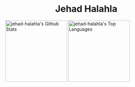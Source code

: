<body>
  <h1 align=center>Jehad Halahla</h1>


  <a href="https://github.com/anuraghazra/github-readme-stats"><img alt="jehad-halahla's Github Stats" src="https://denvercoder1-github-readme-stats.vercel.app/api/?username=jehad-halahla&show_icons=true&include_all_commits=true&count_private=true&theme=react&hide_border=true&bg_color=1F222E&title_color=F85D7F&icon_color=F8D866" height="192px"/></a>
  <a href="https://github.com/anuraghazra/github-readme-stats"><img alt="jehad-halahla's Top Languages" src="https://denvercoder1-github-readme-stats.vercel.app/api/top-langs/?username=jehad-halahla&langs_count=8&layout=compact&theme=react&hide_border=true&bg_color=1F222E&title_color=F85D7F&icon_color=F8D866&hide=Jupyter%20Notebook,Roff" height="192px"/></a>
  <br/>
<!---
jehad-halahla/jehad-halahla is a ✨ special ✨ repository because its `README.md` (this file) appears on your GitHub profile.
You can click the Preview link to take a look at your changes.
--->

</body>
